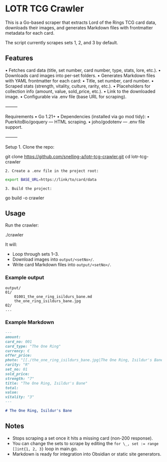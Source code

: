 # LOTR TCG Crawler

This is a Go-based scraper that extracts Lord of the Rings TCG card data, downloads their images, and generates Markdown files with frontmatter metadata for each card.

The script currently scrapes sets 1, 2, and 3 by default.

## Features

• Fetches card data (title, set number, card number, type, stats, lore, etc.).
• Downloads card images into per-set folders.
• Generates Markdown files with YAML frontmatter for each card:
• Title, set number, card number.
• Scraped stats (strength, vitality, culture, rarity, etc.).
• Placeholders for collection info (amount, value, sold_price, etc.).
• Link to the downloaded image.
• Configurable via .env file (base URL for scraping).

⸻

Requirements
• Go 1.21+
• Dependencies (installed via go mod tidy):
• PuerkitoBio/goquery — HTML scraping.
• joho/godotenv — .env file support.

⸻

Setup 1. Clone the repo:

git clone <https://github.com/snelling-a/lotr-tcg-crawler.git>
cd lotr-tcg-crawler

    2. Create a .env file in the project root:

```sh
export BASE_URL=https://link/to/card/data
```

    3. Build the project:

go build -o crawler

## Usage

Run the crawler:

./crawler

It will:

- Loop through sets 1–3.
- Download images into `output/<setNo>/`.
- Write card Markdown files into `output/<setNo>/`.

### Example output

```
output/
01/
    01001_the_one_ring_isildurs_bane.md
    the_one_ring_isildurs_bane.jpg
02/
...
```

### Example Markdown

```markdown
---
amount:
card_no: 001
card_type: "The One Ring"
currency: €
offer_price:
photo: "[[./the_one_ring_isildurs_bane.jpg|The One Ring, Isildur's Bane]]"
rarity: "R"
set_no: 01
sold_price:
strength: "7"
title: "The One Ring, Isildur's Bane"
total:
value:
vitality: "3"
---

# The One Ring, Isildur's Bane
```

## Notes

- Stops scraping a set once it hits a missing card (non-200 response).
- You can change the sets to scrape by editing the `for \_, set := range []int{1, 2, 3}` loop in main.go.
- Markdown is ready for integration into Obsidian or static site generators.
